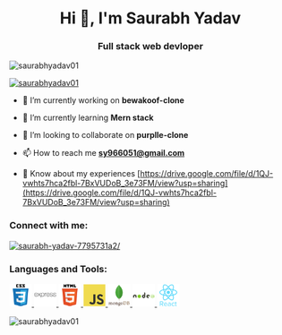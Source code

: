 <h1 align="center">Hi 👋, I'm Saurabh Yadav</h1>
<h3 align="center">Full stack web devloper</h3>

<p align="left"> <img src="https://komarev.com/ghpvc/?username=saurabhyadav01&label=Profile%20views&color=0e75b6&style=flat" alt="saurabhyadav01" /> </p>

<p align="left"> <a href="https://github.com/ryo-ma/github-profile-trophy"><img src="https://github-profile-trophy.vercel.app/?username=saurabhyadav01" alt="saurabhyadav01" /></a> </p>

- 🔭 I’m currently working on **bewakoof-clone**

- 🌱 I’m currently learning **Mern stack**

- 👯 I’m looking to collaborate on **purplle-clone**

- 📫 How to reach me **sy966051@gmail.com**

- 📄 Know about my experiences [https://drive.google.com/file/d/1QJ-vwhts7hca2fbl-7BxVUDoB_3e73FM/view?usp=sharing](https://drive.google.com/file/d/1QJ-vwhts7hca2fbl-7BxVUDoB_3e73FM/view?usp=sharing)

<h3 align="left">Connect with me:</h3>
<p align="left">
<a href="https://linkedin.com/in/saurabh-yadav-7795731a2/" target="blank"><img align="center" src="https://raw.githubusercontent.com/rahuldkjain/github-profile-readme-generator/master/src/images/icons/Social/linked-in-alt.svg" alt="saurabh-yadav-7795731a2/" height="30" width="40" /></a>
</p>

<h3 align="left">Languages and Tools:</h3>
<p align="left"> <a href="https://www.w3schools.com/css/" target="_blank" rel="noreferrer"> <img src="https://raw.githubusercontent.com/devicons/devicon/master/icons/css3/css3-original-wordmark.svg" alt="css3" width="40" height="40"/> </a> <a href="https://expressjs.com" target="_blank" rel="noreferrer"> <img src="https://raw.githubusercontent.com/devicons/devicon/master/icons/express/express-original-wordmark.svg" alt="express" width="40" height="40"/> </a> <a href="https://www.w3.org/html/" target="_blank" rel="noreferrer"> <img src="https://raw.githubusercontent.com/devicons/devicon/master/icons/html5/html5-original-wordmark.svg" alt="html5" width="40" height="40"/> </a> <a href="https://developer.mozilla.org/en-US/docs/Web/JavaScript" target="_blank" rel="noreferrer"> <img src="https://raw.githubusercontent.com/devicons/devicon/master/icons/javascript/javascript-original.svg" alt="javascript" width="40" height="40"/> </a> <a href="https://www.mongodb.com/" target="_blank" rel="noreferrer"> <img src="https://raw.githubusercontent.com/devicons/devicon/master/icons/mongodb/mongodb-original-wordmark.svg" alt="mongodb" width="40" height="40"/> </a> <a href="https://nodejs.org" target="_blank" rel="noreferrer"> <img src="https://raw.githubusercontent.com/devicons/devicon/master/icons/nodejs/nodejs-original-wordmark.svg" alt="nodejs" width="40" height="40"/> </a> <a href="https://reactjs.org/" target="_blank" rel="noreferrer"> <img src="https://raw.githubusercontent.com/devicons/devicon/master/icons/react/react-original-wordmark.svg" alt="react" width="40" height="40"/> </a> </p>

<p><img align="center" src="https://github-readme-stats.vercel.app/api/top-langs?username=saurabhyadav01&show_icons=true&locale=en&layout=compact" alt="saurabhyadav01" /></p>
